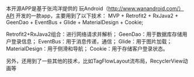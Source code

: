 本开源APP是基于张鸿洋提供的 玩Android（http://www.wanandroid.com/）API 开发的一款app，主要用到了以下技术：
MVP + Retrofit2 + RxJava2 + GeenDao + EventBus + Glide + MaterialDesign + Cookie;

Retrofit2+RxJava2组合：进行网络请求并解析；
GeenDao：用于数据库存储用户登录信息；
EventBus：用于消息传递，通信；
Glide：用于图片加载；
MaterialDesign：用于侧滑和导航；
Cookie：用于存储客户登录状态。

另外，还用到了一些其他的技术，比如TagFlowLayout流布局，RecyclerView动画等